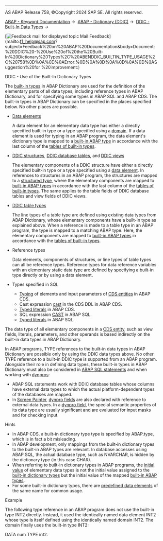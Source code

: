   

* * *

AS ABAP Release 758, ©Copyright 2024 SAP SE. All rights reserved.

[ABAP - Keyword Documentation](https://help.sap.com/doc/abapdocu_latest_index_htm/latest/en-US/abenabap.htm) →  [ABAP - Dictionary (DDIC)](https://help.sap.com/doc/abapdocu_latest_index_htm/latest/en-US/abenabap_dictionary.htm) →  [DDIC - Built-In Data Types](https://help.sap.com/doc/abapdocu_latest_index_htm/latest/en-US/abenddic_builtin_types_intro.htm) → 

 [![](Mail.gif?object=Mail.gif "Feedback mail for displayed topic") Mail Feedback](mailto:f1_help@sap.com?subject=Feedback%20on%20ABAP%20Documentation&body=Document:%20DDIC%20-%20Use%20of%20the%20Built-In%20Dictionary%20Types%2C%20ABENDDIC_BUILTIN_TYPE_USAGE%2C%20758%0D%0A%0D%0AError:%0D%0A%0D%0A%0D%0A%0D%0ASuggestion%20for
%20improvement:)

DDIC - Use of the Built-In Dictionary Types

The [built-in types](https://help.sap.com/doc/abapdocu_latest_index_htm/latest/en-US/abenddic_builtin_types.htm) in ABAP Dictionary are used for the definition of the elementary parts of all data types, including reference types in ABAP Dictionary, and for specifying some types in ABAP SQL and ABAP CDS. The built-in types in ABAP Dictionary can be specified in the places specified below. No other places are possible.

-   [Data elements](https://help.sap.com/doc/abapdocu_latest_index_htm/latest/en-US/abenddic_data_elements.htm)
    
    A data element for an elementary data type has either a directly specified built-in type or a type specified using a [domain](https://help.sap.com/doc/abapdocu_latest_index_htm/latest/en-US/abenddic_domains.htm). If a data element is used for typing in an ABAP program, the data element's dictionary type is mapped to a [built-in ABAP type](https://help.sap.com/doc/abapdocu_latest_index_htm/latest/en-US/abenddic_builtin_types.htm) in accordance with the last column of the [tables of built-in types](https://help.sap.com/doc/abapdocu_latest_index_htm/latest/en-US/abenddic_builtin_types.htm).
    
-   [DDIC structures](https://help.sap.com/doc/abapdocu_latest_index_htm/latest/en-US/abenddic_structures.htm), [DDIC database tables](https://help.sap.com/doc/abapdocu_latest_index_htm/latest/en-US/abenddic_database_tables.htm), and [DDIC views](https://help.sap.com/doc/abapdocu_latest_index_htm/latest/en-US/abenddic_views.htm)
    
    The elementary components of a DDIC structure have either a directly specified built-in type or a type specified using a [data element](https://help.sap.com/doc/abapdocu_latest_index_htm/latest/en-US/abenddic_data_elements.htm). In references to structures in an ABAP program, the structures are mapped to a [structured type](https://help.sap.com/doc/abapdocu_latest_index_htm/latest/en-US/abenstructured_type_glosry.htm "Glossary Entry"), where the elementary components are mapped to [built-in ABAP types](https://help.sap.com/doc/abapdocu_latest_index_htm/latest/en-US/abenbuiltin_abap_type_glosry.htm "Glossary Entry") in accordance with the last column of the [tables of built-in types](https://help.sap.com/doc/abapdocu_latest_index_htm/latest/en-US/abenddic_builtin_types.htm). The same applies to the table fields of DDIC database tables and view fields of DDIC views.
    
-   [DDIC table types](https://help.sap.com/doc/abapdocu_latest_index_htm/latest/en-US/abenddic_table_types.htm)
    
    The line types of a table type are defined using existing data types from ABAP Dictionary, whose elementary components have a built-in type as explained above. When a reference is made to a table type in an ABAP program, the type is mapped to a matching ABAP type. Here, the elementary components are mapped to [built-in ABAP types](https://help.sap.com/doc/abapdocu_latest_index_htm/latest/en-US/abenbuiltin_abap_type_glosry.htm "Glossary Entry") in accordance with the [tables of built-in types](https://help.sap.com/doc/abapdocu_latest_index_htm/latest/en-US/abenddic_builtin_types.htm).
    
-   Reference types
    
    Data elements, components of structures, or line types of table types can all be reference types. Reference types for data reference variables with an elementary static data type are defined by specifying a built-in type directly or by using a data element.
    
-   Types specified in SQL
    -   [Typing](https://help.sap.com/doc/abapdocu_latest_index_htm/latest/en-US/abencds_typing.htm) of elements and input parameters of [CDS entities](https://help.sap.com/doc/abapdocu_latest_index_htm/latest/en-US/abencds_entity_glosry.htm "Glossary Entry") in ABAP CDS.
    -   Cast expression [cast](https://help.sap.com/doc/abapdocu_latest_index_htm/latest/en-US/abencds_cast_expression_v2.htm) in the CDS DDL in ABAP CDS.
    -   [Typed literals](https://help.sap.com/doc/abapdocu_latest_index_htm/latest/en-US/abencds_typed_literal_v2.htm) in ABAP CDS.
    -   SQL expression [CAST](https://help.sap.com/doc/abapdocu_latest_index_htm/latest/en-US/abensql_cast.htm) in ABAP SQL.
    -   [Typed literals](https://help.sap.com/doc/abapdocu_latest_index_htm/latest/en-US/abenabap_sql_typed_literals.htm) in ABAP SQL.

The data type of all elementary components in a [CDS entity](https://help.sap.com/doc/abapdocu_latest_index_htm/latest/en-US/abencds_entity_glosry.htm "Glossary Entry"), such as view fields, literals, parameters, and other operands is based indirectly on the built-in data types in ABAP Dictionary.

In ABAP programs, TYPE references to the built-in data types in ABAP Dictionary are possible only by using the DDIC data types above. No other TYPE reference to a built-in DDIC type is supported from an ABAP program. Alongside their role in defining data types, these built-in types in ABAP Dictionary must also be considered in [ABAP SQL statements](https://help.sap.com/doc/abapdocu_latest_index_htm/latest/en-US/abenabap_sql_glosry.htm "Glossary Entry") and when working with [dynpros](https://help.sap.com/doc/abapdocu_latest_index_htm/latest/en-US/abendynpro_glosry.htm "Glossary Entry"):

-   ABAP SQL statements work with DDIC database tables whose columns have external data types to which the actual platform-dependent types of the databases are mapped.
-   In [Screen Painter](https://help.sap.com/doc/abapdocu_latest_index_htm/latest/en-US/abenscreen_painter_glosry.htm "Glossary Entry"), [dynpro fields](https://help.sap.com/doc/abapdocu_latest_index_htm/latest/en-US/abendynpro_field_glosry.htm "Glossary Entry") are also declared with reference to external data types. In a [dynpro field](https://help.sap.com/doc/abapdocu_latest_index_htm/latest/en-US/abendynpro_field_glosry.htm "Glossary Entry"), the special semantic properties of its data type are usually significant and are evaluated for input masks and for checking input.

Hints

-   In ABAP CDS, a built-in dictionary type type is specified by ABAP.type, which is in fact a bit misleading.
-   In ABAP development, only mappings from the built-in dictionary types to the built-in ABAP types are relevant. In database accesses using ABAP SQL, the actual database type, such as NVARCHAR, is hidden by the dictionary type (in this case CHAR).
-   When referring to built-in dictionary types in ABAP programs, the [initial value](https://help.sap.com/doc/abapdocu_latest_index_htm/latest/en-US/abeninitial_value_glosry.htm "Glossary Entry") of elementary data types is not the initial value assigned to the [built-in dictionary types](https://help.sap.com/doc/abapdocu_latest_index_htm/latest/en-US/abenddic_builtin_types.htm) but the initial value of the mapped [built-in ABAP types](https://help.sap.com/doc/abapdocu_latest_index_htm/latest/en-US/abenbuilt_in_types_complete.htm).
-   For some built-in dictionary types, there are [predefined data elements](https://help.sap.com/doc/abapdocu_latest_index_htm/latest/en-US/abenddic_predef_types.htm) of the same name for common usage.

Example

The following type reference in an ABAP program does not use the built-in type INT2 directly. Instead, it used the identically named data element INT2 whose type is itself defined using the identically named domain INT2. The domain finally uses the built-in type INT2:

DATA num TYPE int2.